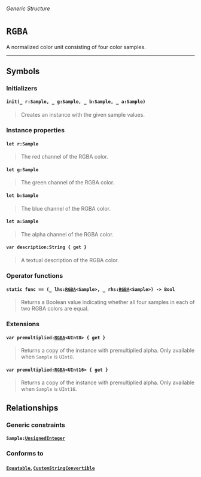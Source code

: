###### Generic Structure

# `RGBA`

A normalized color unit consisting of four color samples.

------

## Symbols

### Initializers

#### `init(_ r:Sample, _ g:Sample, _ b:Sample, _ a:Sample)`

> Creates an instance with the given sample values.

### Instance properties

#### `let r:Sample`

> The red channel of the RGBA color.

#### `let g:Sample`

> The green channel of the RGBA color.

#### `let b:Sample`

> The blue channel of the RGBA color.

#### `let a:Sample`

> The alpha channel of the RGBA color.

#### `var description:String { get }`

> A textual description of the RGBA color.

### Operator functions

#### `static func == (_ lhs:`[`RGBA`](rgba.md)`<Sample>, _ rhs:`[`RGBA`](rgba.md)`<Sample>) -> Bool`

> Returns a Boolean value indicating whether all four samples in each of two RGBA colors are equal.

### Extensions

#### `var premultiplied:`[`RGBA`](rgba.md)`<UInt8> { get }`

> Returns a copy of the instance with premultiplied alpha. Only available when `Sample` is `UInt8`.

#### `var premultiplied:`[`RGBA`](rgba.md)`<UInt16> { get }`

> Returns a copy of the instance with premultiplied alpha. Only available when `Sample` is `UInt16`.

## Relationships

### Generic constraints

#### `Sample:`[`UnsignedInteger`](https://developer.apple.com/reference/swift/unsignedinteger)

### Conforms to

#### [`Equatable`](https://developer.apple.com/reference/swift/equatable), [`CustomStringConvertible`](https://developer.apple.com/reference/swift/customstringconvertible)
